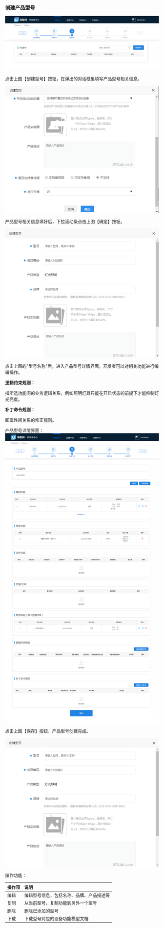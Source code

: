 ### 创建产品型号     

![产品型号][Product_model]  

点击上图【创建型号】按钮，在弹出的对话框里填写产品型号相关信息。 
 
![型号][Prodect_model]   

产品型号相关信息填好后，下拉滚动条点击上图【确定】按钮。  


![创建型号][Create_model] 

点击上图的"型号名称"后，进入产品型号详情界面，开发者可以对相关功能进行编辑操作。

**逻辑约束规则：**  

指所选功能间的业务逻辑关系，例如照明灯具只能在开启状态的前提下才能控制灯光亮度。 

**补丁命令规则：**    

即属性间关系的修正规则。 
  
   
产品型号详情界面：
![产品型号完成][Create_success] 

点击上图【保存】按钮，产品型号创建完成。

![产品型号][Create_model]   

操作功能：  

操作项|说明
:-|:-
编辑|编辑型号信息，包括名称、品牌、产品描述等
复制|从当前型号，复制功能到另外一个型号
删除|删除已添加的型号
下载|下载型号对应的设备功能模型文档








[Access_plan]:_media/Link/guide.png  
[Architecture]:_media/Link/architecture.png 
[Create_function]:_media/Link/create_function.png  
[Create_function2]:_media/Link/create_function2.png  
[Function_set]:_media/Link/function_set.png  
[Haigeek]:https://www.haigeek.com/web/pages/haigeek.html
[Basis_function]:_media/Link/basis_function.png 
[Advanced_function]:_media/Link/advanced_function.png 
[Other_function]:_media/Link/other_function.png
[Development_process]:_media/Link/development_process.png
[Parameter_configuration]:_media/Link/parameter_configuration.png  
[Product_model]:_media/Link/product_model.png 
[Create_model]:_media/Link/create_model.png  
[Create_success]:_media/Link/create_success.png 
[Create_model]:_media/Link/model_success.png  
[AccessU+]:_media/Link/accessU+.png 
[App_config]:_media/Link/app_config.png  
[Click_config]:_media/Link/click_config.png   
[U+_ui]:_media/Link/u+_ui.png    
[Scene_function]:_media/Link/scene_function.png 
[Expand_functionality]:_media/Link/expand_functionality.png
[Dev_world]:https://haier-iot.github.io/guide/#/zh-cn/Cloudgw  
[Testing_tools]:_media/Link/testing_tools.png 
[Online_apply]:_media/Link/online_apply.png 
[Submit_audit]:_media/Link/submit_audit.png 
[Prodect_model]:_media/Link/Prodect_model.png